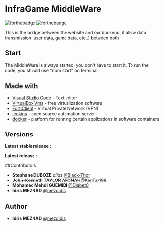 # InfraGame MiddleWare

[![forthebadge](https://forthebadge.com/images/badges/made-with-javascript.svg)](https://forthebadge.com) [![forthebadge](https://forthebadge.com/images/badges/uses-git.svg)](https://forthebadge.com)

This is the bridge between the website and our backend, it allow data transmission (user data, game data, etc..) between both 


## Start  
The MiddleWare is always started, you don't have to start it. 
To run the code, you should use "npm start" on terminal 


## Made with

* [Visual Studio Code](https://code.visualstudio.com/) - Text editor
* [VirtualBox Vms](https://www.virtualbox.org/) - free virtualization software
* [FortiClient](https://www.fortinet.com/fr/support/product-downloads) - Virtual Private Network (VPN) 
* [jenkins](https://www.jenkins.io/) - open source automation server
* [docker](https://www.docker.com/) - platform for running certain applications in software containers


## Versions

**Latest stable release :** 

**Latest release :** 


##Contributors 

* **Stephane DUBOZE** _alias_ [@Black-Thor](https://github.com/Black-Thor)
* **John-Kenneth TAYLOR AFONAH**[@KenTay198](https://github.com/KenTay198)
* **Mohamed Mehdi GUEMIDI** [@Diabet0](https://github.com/Diabet0)
* **Idris MEZNAD** [@mezdidis](https://github.com/mezdidis)


## Author

* **Idris MEZNAD** [@mezdidis](https://github.com/mezdidis)


